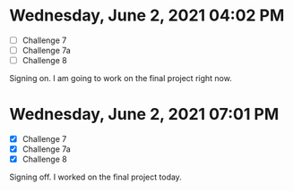 # Wednesday, June  2, 2021 04:02 PM
- [ ] Challenge 7
- [ ] Challenge 7a
- [ ] Challenge 8

Signing on. I am going to work on the final project right now.

# Wednesday, June  2, 2021 07:01 PM
- [X] Challenge 7
- [X] Challenge 7a
- [X] Challenge 8

Signing off. I worked on the final project today.

